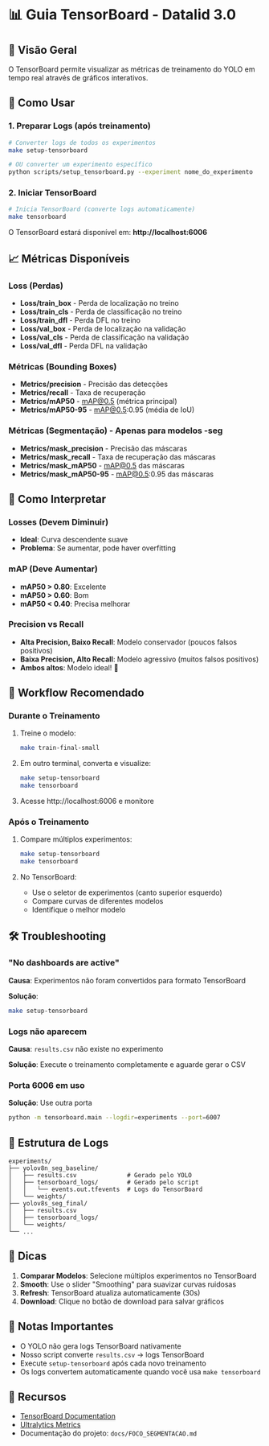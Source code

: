 # 📊 Guia TensorBoard - Datalid 3.0

## 🎯 Visão Geral

O TensorBoard permite visualizar as métricas de treinamento do YOLO em tempo real através de gráficos interativos.

## 🚀 Como Usar

### 1. Preparar Logs (após treinamento)

```bash
# Converter logs de todos os experimentos
make setup-tensorboard

# OU converter um experimento específico
python scripts/setup_tensorboard.py --experiment nome_do_experimento
```

### 2. Iniciar TensorBoard

```bash
# Inicia TensorBoard (converte logs automaticamente)
make tensorboard
```

O TensorBoard estará disponível em: **http://localhost:6006**

## 📈 Métricas Disponíveis

### Loss (Perdas)
- **Loss/train_box** - Perda de localização no treino
- **Loss/train_cls** - Perda de classificação no treino
- **Loss/train_dfl** - Perda DFL no treino
- **Loss/val_box** - Perda de localização na validação
- **Loss/val_cls** - Perda de classificação na validação
- **Loss/val_dfl** - Perda DFL na validação

### Métricas (Bounding Boxes)
- **Metrics/precision** - Precisão das detecções
- **Metrics/recall** - Taxa de recuperação
- **Metrics/mAP50** - mAP@0.5 (métrica principal)
- **Metrics/mAP50-95** - mAP@0.5:0.95 (média de IoU)

### Métricas (Segmentação) - Apenas para modelos -seg
- **Metrics/mask_precision** - Precisão das máscaras
- **Metrics/mask_recall** - Taxa de recuperação das máscaras
- **Metrics/mask_mAP50** - mAP@0.5 das máscaras
- **Metrics/mask_mAP50-95** - mAP@0.5:0.95 das máscaras

## 🎨 Como Interpretar

### Losses (Devem Diminuir)
- **Ideal**: Curva descendente suave
- **Problema**: Se aumentar, pode haver overfitting

### mAP (Deve Aumentar)
- **mAP50 > 0.80**: Excelente
- **mAP50 > 0.60**: Bom
- **mAP50 < 0.40**: Precisa melhorar

### Precision vs Recall
- **Alta Precision, Baixo Recall**: Modelo conservador (poucos falsos positivos)
- **Baixa Precision, Alto Recall**: Modelo agressivo (muitos falsos positivos)
- **Ambos altos**: Modelo ideal! 🎯

## 🔄 Workflow Recomendado

### Durante o Treinamento
1. Treine o modelo:
   ```bash
   make train-final-small
   ```

2. Em outro terminal, converta e visualize:
   ```bash
   make setup-tensorboard
   make tensorboard
   ```

3. Acesse http://localhost:6006 e monitore

### Após o Treinamento
1. Compare múltiplos experimentos:
   ```bash
   make setup-tensorboard
   make tensorboard
   ```

2. No TensorBoard:
   - Use o seletor de experimentos (canto superior esquerdo)
   - Compare curvas de diferentes modelos
   - Identifique o melhor modelo

## 🛠️ Troubleshooting

### "No dashboards are active"
**Causa**: Experimentos não foram convertidos para formato TensorBoard

**Solução**:
```bash
make setup-tensorboard
```

### Logs não aparecem
**Causa**: `results.csv` não existe no experimento

**Solução**: Execute o treinamento completamente e aguarde gerar o CSV

### Porta 6006 em uso
**Solução**: Use outra porta
```bash
python -m tensorboard.main --logdir=experiments --port=6007
```

## 📁 Estrutura de Logs

```
experiments/
├── yolov8n_seg_baseline/
│   ├── results.csv              # Gerado pelo YOLO
│   ├── tensorboard_logs/        # Gerado pelo script
│   │   └── events.out.tfevents  # Logs do TensorBoard
│   └── weights/
├── yolov8s_seg_final/
│   ├── results.csv
│   ├── tensorboard_logs/
│   └── weights/
└── ...
```

## 🎯 Dicas

1. **Comparar Modelos**: Selecione múltiplos experimentos no TensorBoard
2. **Smooth**: Use o slider "Smoothing" para suavizar curvas ruidosas
3. **Refresh**: TensorBoard atualiza automaticamente (30s)
4. **Download**: Clique no botão de download para salvar gráficos

## 📝 Notas Importantes

- O YOLO não gera logs TensorBoard nativamente
- Nosso script converte `results.csv` → logs TensorBoard
- Execute `setup-tensorboard` após cada novo treinamento
- Os logs convertem automaticamente quando você usa `make tensorboard`

## 🔗 Recursos

- [TensorBoard Documentation](https://www.tensorflow.org/tensorboard)
- [Ultralytics Metrics](https://docs.ultralytics.com/guides/yolo-performance-metrics/)
- Documentação do projeto: `docs/FOCO_SEGMENTACAO.md`
